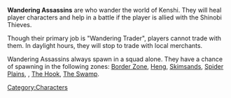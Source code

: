 **Wandering Assassins** are [](Shinobi_Thieves.md) who wander the world of Kenshi.
They will heal player characters and help in a battle if the player is
allied with the Shinobi Thieves.

Though their primary job is "Wandering Trader", players cannot trade
with them. In daylight hours, they will stop to trade with local
merchants.

Wandering Assassins always spawn in a squad alone. They have a chance of
spawning in the following zones: [Border Zone](Border_Zone.md "wikilink"),
[Heng](Heng_(Zone).md "wikilink"), [Skimsands](Skimsands.md "wikilink"),
[Spider Plains](Spider_Plains.md "wikilink"), [](The_Great_Desert.md), [The Hook](The_Hook.md "wikilink"),
[The Swamp](The_Swamp.md "wikilink").



[Category:Characters](Category:Characters "wikilink")